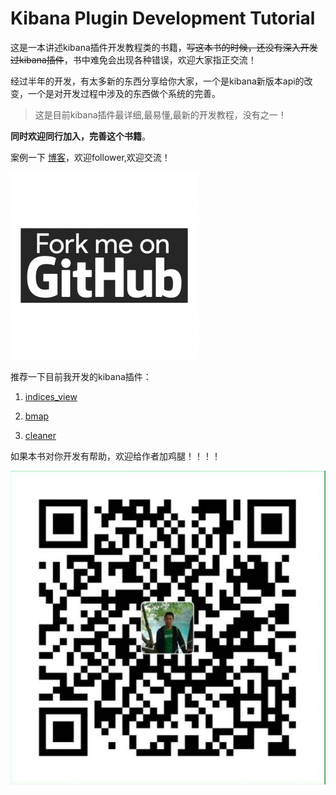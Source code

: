# Kibana Plugin Development Tutorial

这是一本讲述kibana插件开发教程类的书籍，~~写这本书的时候，还没有深入开发过kibana插件~~，书中难免会出现各种错误，欢迎大家指正交流！

经过半年的开发，有太多新的东西分享给你大家，一个是kibana新版本api的改变，一个是对开发过程中涉及的东西做个系统的完善。

> 这是目前kibana插件最详细,最易懂,最新的开发教程，没有之一！

**同时欢迎同行加入，完善这个书籍**。

案例一下 [博客](http://trumandu.github.io/)，欢迎follower,欢迎交流！

[![](/assets/fork-me-github.png)](https://github.com/TrumanDu)


推荐一下目前我开发的kibana插件：

1. [indices_view](https://github.com/TrumanDu/indices_view)

2. [bmap](https://github.com/TrumanDu/bmap)

3. [cleaner](https://github.com/TrumanDu/cleaner)

如果本书对你开发有帮助，欢迎给作者加鸡腿！！！！

![](/assets/wechatpay.jpg)


